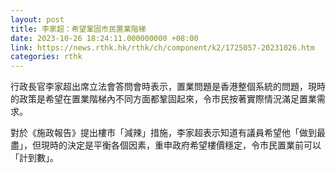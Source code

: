 ```yaml
---
layout: post
title: 李家超：希望鞏固市民置業階梯
date: 2023-10-26 18:24:11.000000000 +08:00
link: https://news.rthk.hk/rthk/ch/component/k2/1725057-20231026.htm
categories: rthk
---
```


行政長官李家超出席立法會答問會時表示，置業問題是香港整個系統的問題，現時的政策是希望在置業階梯內不同方面都鞏固起來，令市民按著實際情況滿足置業需求。

對於《施政報告》提出樓市「減辣」措施，李家超表示知道有議員希望他「做到最盡」，但現時的決定是平衡各個因素，重申政府希望樓價穩定，令市民置業前可以「計到數」。
